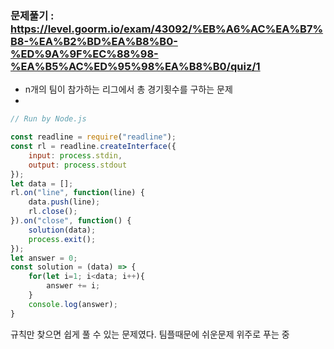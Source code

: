 
### 문제풀기 : https://level.goorm.io/exam/43092/%EB%A6%AC%EA%B7%B8-%EA%B2%BD%EA%B8%B0-%ED%9A%9F%EC%88%98-%EA%B5%AC%ED%95%98%EA%B8%B0/quiz/1
- n개의 팀이 참가하는 리그에서 총 경기횟수를 구하는 문제
- 
```javascript
// Run by Node.js

const readline = require("readline");
const rl = readline.createInterface({
	input: process.stdin,
	output: process.stdout
});
let data = [];
rl.on("line", function(line) {
	data.push(line);
	rl.close();
}).on("close", function() {
	solution(data);
	process.exit();
});
let answer = 0;
const solution = (data) => {
	for(let i=1; i<data; i++){
		answer += i;
	}
	console.log(answer);
}
```

규칙만 찾으면 쉽게 풀 수 있는 문제였다.
팀플때문에 쉬운문제 위주로 푸는 중 
